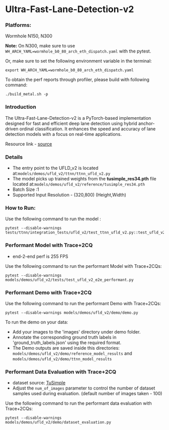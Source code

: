 # Ultra-Fast-Lane-Detection-v2

### Platforms:

Wormhole N150, N300

**Note:** On N300, make sure to use `WH_ARCH_YAML=wormhole_b0_80_arch_eth_dispatch.yaml` with the pytest.

Or, make sure to set the following environment variable in the terminal:
```
export WH_ARCH_YAML=wormhole_b0_80_arch_eth_dispatch.yaml
```

To obtain the perf reports through profiler, please build with following command:
```
./build_metal.sh -p
```

### Introduction

The Ultra-Fast-Lane-Detection-v2 is a PyTorch-based implementation designed for fast and efficient deep lane detection using hybrid anchor-driven ordinal classification. It enhances the speed and accuracy of lane detection models with a focus on real-time applications.

Resource link - [source](https://github.com/cfzd/Ultra-Fast-Lane-Detection-v2)

### Details

- The entry point to the UFLD_v2 is located at:`models/demos/ufld_v2/ttnn/ttnn_ufld_v2.py`
- The model picks up trained weights from the **tusimple_res34.pth** file located at:`models/demos/ufld_v2/reference/tusimple_res34.pth`
- Batch Size :1
- Supported Input Resolution - (320,800) (Height,Width)

### How to Run:

Use the following command to run the model :

```
pytest --disable-warnings tests/ttnn/integration_tests/ufld_v2/test_ttnn_ufld_v2.py::test_ufld_v2_model
```

### Performant Model with Trace+2CQ
- end-2-end perf is 255 FPS

Use the following command to run the performant Model with Trace+2CQs:

```
pytest --disable-warnings models/demos/ufld_v2/tests/test_ufld_v2_e2e_performant.py
```

### Performant Demo with Trace+2CQ

Use the following command to run the performant Demo with Trace+2CQs:

```
pytest --disable-warnings models/demos/ufld_v2/demo/demo.py
```

To run the demo on your data:

- Add your images to the 'images' directory under demo folder.
- Annotate the corresponding ground truth labels in 'ground_truth_labels.json' using the required format.
- The Demo outputs are saved inside this directories: `models/demos/ufld_v2/demo/reference_model_results` and `models/demos/ufld_v2/demo/ttnn_model_results`

### Performant Data Evaluation with Trace+2CQ
- dataset source: [TuSimple](https://www.kaggle.com/datasets/manideep1108/tusimple)
- Adjust the `num_of_images` parameter to control the number of dataset samples used during evaluation. (default number of images taken - 100)

Use the following command to run the performant data evaluation with Trace+2CQs:

```
pytest --disable-warnings models/demos/ufld_v2/demo/dataset_evaluation.py
```
